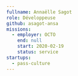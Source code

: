```yaml
---
fullname: Annaëlle Sagot
role: Développeuse
github: asagot-ansa
missions:
  - employer: OCTO
    end: null
    start: 2020-02-19
    status: service
startups:
  - pass-culture
---
```

